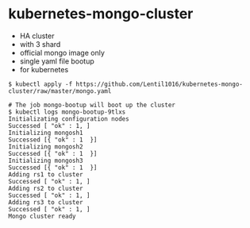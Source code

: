 # kubernetes-mongo-cluster

- HA cluster
- with 3 shard
- official mongo image only
- single yaml file bootup
- for kubernetes

```
$ kubectl apply -f https://github.com/Lentil1016/kubernetes-mongo-cluster/raw/master/mongo.yaml

# The job mongo-bootup will boot up the cluster
$ kubectl logs mongo-bootup-9tlxs
Initializating configuration nodes
Successed [ "ok" : 1, ]
Initializing mongosh1
Successed [{ "ok" : 1  }]
Initializing mongosh2
Successed [{ "ok" : 1  }]
Initializing mongosh3
Successed [{ "ok" : 1  }]
Adding rs1 to cluster
Successed [ "ok" : 1, ]
Adding rs2 to cluster
Successed [ "ok" : 1, ]
Adding rs3 to cluster
Successed [ "ok" : 1, ]
Mongo cluster ready
```
